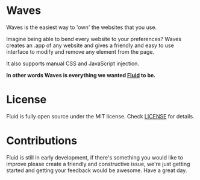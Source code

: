 Waves
=====

Waves is the easiest way to 'own' the websites that you use.

Imagine being able to bend every website to your preferences? Waves creates an .app of any website and gives a friendly and easy to use interface to modify and remove any element from the page.

It also supports manual CSS and JavaScript injection.

**In other words Waves is everything we wanted [Fluid](http://fluidapp.com/) to be.**

License
=======

Fluid is fully open source under the MIT license. Check [LICENSE](https://github.com/Cocoanauts/Waves/blob/master/LICENSE) for details.

Contributions
=============

Fluid is still in early development, if there's something you would like to improve please create a friendly and constructive issue, we're just getting started and getting your feedback would be awesome. Have a great day.
